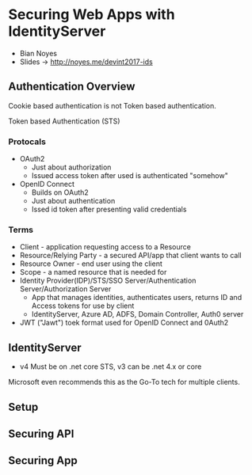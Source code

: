 # Securing Web Apps with IdentityServer

- Bian Noyes
- Slides -> http://noyes.me/devint2017-ids

## Authentication Overview

Cookie based authentication is not Token based authentication.

Token based Authentication (STS)

### Protocals

- OAuth2
    - Just about authorization
    - Issued access token after used is authenticated "somehow"
- OpenID Connect
    - Builds on OAuth2
    - Just about authentication
    - Issed id token after presenting valid credentials 

### Terms

- Client - application requesting access to a Resource
- Resource/Relying Party - a secured API/app that client wants to call
- Resource Owner - end user using the client
- Scope - a named resource that is needed for
- Identity Provider(IDP)/STS/SSO Server/Authentication Server/Authorization Server
    - App that manages identities, authenticates users, returns ID and Access tokens for use by client
    - IdentityServer, Azure AD, ADFS, Domain Controller, Auth0 server
- JWT ("Jawt") toek format used for OpenID Connect and 0Auth2

## IdentityServer

- v4 Must be on .net core STS, v3 can be .net 4.x or core

Microsoft even recommends this as the Go-To tech for multiple clients.

## Setup

## Securing API 

## Securing App

